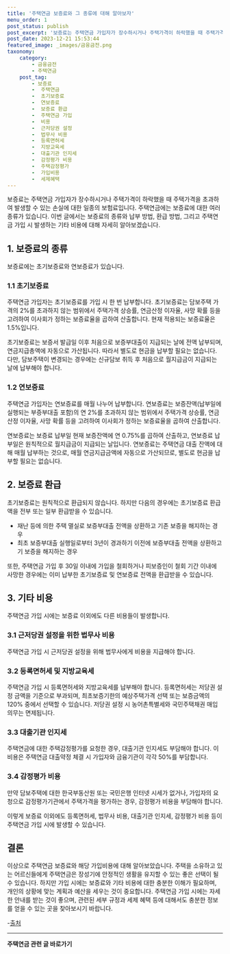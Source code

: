 ```yaml
---
title: '주택연금 보증료와 그 종류에 대해 알아보자'
menu_order: 1
post_status: publish
post_excerpt: '보증료는 주택연금 가입자가 장수하시거나 주택가격이 하락했을 때 주택가격을 초과하여 발생할 수 있는 손실에 대한 일종의 보험료입니다. 주택연금에는 보증료에 대한 여러 종류가 있습니다. 이번 글에서는 보증료의 종류와 납부 방법, 환급 방법, 그리고 주택연금 가입 시 발생하는 기타 비용에 대해 자세히 알아보겠습니다.'
post_date: 2023-12-21 15:53:44
featured_image: _images/금융금전.png
taxonomy:
    category:
        - 금융금전
        - 주택연금
    post_tag:
        - 보증료
        -  주택연금
        -  초기보증료
        -  연보증료
        -  보증료 환급
        -  주택연금 가입
        -  비용
        -  근저당권 설정
        -  법무사 비용
        -  등록면허세
        -  지방교육세
        -  대출기관 인지세
        -  감정평가 비용
        -  주택감정평가
        -  가입비용
        -  세제혜택
---
```



보증료는 주택연금 가입자가 장수하시거나 주택가격이 하락했을 때 주택가격을 초과하여 발생할 수 있는 손실에 대한 일종의 보험료입니다. 주택연금에는 보증료에 대한 여러 종류가 있습니다. 이번 글에서는 보증료의 종류와 납부 방법, 환급 방법, 그리고 주택연금 가입 시 발생하는 기타 비용에 대해 자세히 알아보겠습니다.

## 1. 보증료의 종류

보증료에는 초기보증료와 연보증료가 있습니다.

### 1.1 초기보증료

주택연금 가입자는 초기보증료를 가입 시 한 번 납부합니다. 초기보증료는 담보주택 가격의 2%를 초과하지 않는 범위에서 주택가격 상승률, 연금산정 이자율, 사망 확률 등을 고려하여 이사회가 정하는 보증료율을 곱하여 산출합니다. 현재 적용되는 보증료율은 1.5%입니다.

초기보증료는 보증서 발급일 이후 처음으로 보증부대출이 지급되는 날에 전액 납부되며, 연금지급총액에 자동으로 가산됩니다. 따라서 별도로 현금을 납부할 필요는 없습니다. 다만, 담보주택이 변경되는 경우에는 신규담보 취득 후 처음으로 월지급금이 지급되는 날에 납부해야 합니다.

### 1.2 연보증료

주택연금 가입자는 연보증료를 매월 나누어 납부합니다. 연보증료는 보증잔액(납부일에 실행되는 부증부대출 포함)의 연 2%를 초과하지 않는 범위에서 주택가격 상승률, 연금산정 이자율, 사망 확률 등을 고려하여 이사회가 정하는 보증료율을 곱하여 산출합니다.

연보증료는 보증료 납부일 현재 보증잔액에 연 0.75%를 곱하여 산출하고, 연보증료 납부일은 원칙적으로 월지급금이 지급되는 날입니다. 연보증료는 주택연금 대출 잔액에 대해 매월 납부하는 것으로, 매월 연금지급금액에 자동으로 가산되므로, 별도로 현금을 납부할 필요는 없습니다.

## 2. 보증료 환급

초기보증료는 원칙적으로 환급되지 않습니다. 하지만 다음의 경우에는 초기보증료 환급액을 전부 또는 일부 환급받을 수 있습니다.
- 재난 등에 의한 주택 멸실로 보증부대출 전액을 상환하고 기존 보증을 해지하는 경우
- 최초 보증부대출 실행일로부터 3년이 경과하기 이전에 보증부대출 전액을 상환하고 기 보증을 해지하는 경우

또한, 주택연금 가입 후 30일 이내에 가입을 철회하거나 피보증인이 철회 기간 이내에 사망한 경우에는 이미 납부한 초기보증료 및 연보증료 전액을 환급받을 수 있습니다.

## 3. 기타 비용

주택연금 가입 시에는 보증료 이외에도 다른 비용들이 발생합니다.

### 3.1 근저당권 설정을 위한 법무사 비용

주택연금 가입 시 근저당권 설정을 위해 법무사에게 비용을 지급해야 합니다.

### 3.2 등록면허세 및 지방교육세

주택연금 가입 시 등록면허세와 지방교육세를 납부해야 합니다. 등록면허세는 저당권 설정 금액을 기준으로 부과되며, 최초보증기한의 예상주택가격 선택 또는 보증금액의 120% 중에서 선택할 수 있습니다. 저당권 설정 시 농어촌특별세와 국민주택채권 매입의무는 면제됩니다.

### 3.3 대출기관 인지세

주택연금에 대한 주택감정평가를 요청한 경우, 대출기관 인지세도 부담해야 합니다. 이 비용은 주택연금 대출약정 체결 시 가입자와 금융기관이 각각 50%를 부담합니다.

### 3.4 감정평가 비용

만약 담보주택에 대한 한국부동산원 또는 국민은행 인터넷 시세가 없거나, 가입자의 요청으로 감정평가기관에서 주택가격을 평가하는 경우, 감정평가 비용을 부담해야 합니다.

이렇게 보증료 이외에도 등록면허세, 법무사 비용, 대출기관 인지세, 감정평가 비용 등이 주택연금 가입 시에 발생할 수 있습니다.

## 결론

이상으로 주택연금 보증료와 해당 가입비용에 대해 알아보았습니다. 주택을 소유하고 있는 어르신들에게 주택연금은 장성기에 안정적인 생활을 유지할 수 있는 좋은 선택이 될 수 있습니다. 하지만 가입 시에는 보증료와 기타 비용에 대한 충분한 이해가 필요하며, 개인의 상황에 맞는 계획과 예산을 세우는 것이 중요합니다. 주택연금 가입 시에는 자세한 안내를 받는 것이 좋으며, 관련된 세부 규정과 세제 혜택 등에 대해서도 충분한 정보를 얻을 수 있는 곳을 찾아보시기 바랍니다.

-[출처](https://example.com)
<!-- wp:separator -->
<hr class="wp-block-separator has-alpha-channel-opacity"/>
<!-- /wp:separator -->

<!-- wp:group {"backgroundColor":"base","layout":{"type":"constrained"}} -->
<div class="wp-block-group has-base-background-color has-background"><!-- wp:paragraph {"align":"center","fontSize":"medium"} -->
<p class="has-text-align-center has-large-font-size"><strong>주택연금 관련 글 바로가기</strong></p>
<!-- /wp:paragraph -->


<!-- wp:latest-posts
{"categories":[{"id":14528,"count":19,"description":"","link":"https://uknowlaw.com/category/%ec%a3%bc%ed%83%9d%ec%97%b0%ea%b8%88/","name":"주택연금","slug":"주택연금","taxonomy":"category","parent":0,"meta":[],"_links":{"self":[{"href":"https://uknowlaw.com/wp-json/wp/v2/categories/14528"}],"collection":[{"href":"https://uknowlaw.com/wp-json/wp/v2/categories"}],"about":[{"href":"https://uknowlaw.com/wp-json/wp/v2/taxonomies/category"}],"wp:post_type":[{"href":"https://uknowlaw.com/wp-json/wp/v2/posts?categories=14528"}],"curies":[{"name":"wp","href":"https://api.w.org/{rel}","templated":true}]}}],"postsToShow":100,"excerptLength":28,"postLayout":"grid","columns":2,"featuredImageAlign":"left","featuredImageSizeSlug":"large","fontSize":"small"} /--></div>
<!-- /wp:group -->